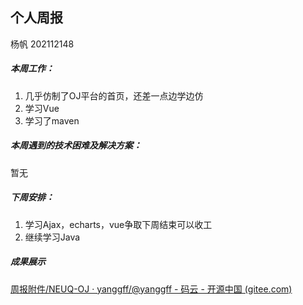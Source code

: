 ## 个人周报

杨帆 202112148

##### 本周工作：

1. 几乎仿制了OJ平台的首页，还差一点边学边仿
2. 学习Vue
3. 学习了maven

##### 本周遇到的技术困难及解决方案：

暂无

##### 下周安排：

1. 学习Ajax，echarts，vue争取下周结束可以收工
3. 继续学习Java

##### 成果展示

[周报附件/NEUQ-OJ · yanggff/@yanggff - 码云 - 开源中国 (gitee.com)](https://gitee.com/yanggff/yanggff/tree/master/周报附件/NEUQ-OJ)
